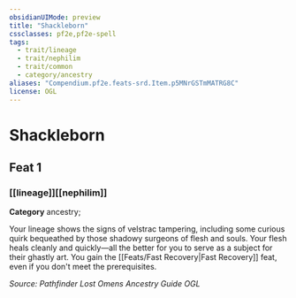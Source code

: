 ```yaml
---
obsidianUIMode: preview
title: "Shackleborn"
cssclasses: pf2e,pf2e-spell
tags:
  - trait/lineage
  - trait/nephilim
  - trait/common
  - category/ancestry
aliases: "Compendium.pf2e.feats-srd.Item.p5MNrGSTmMATRG8C"
license: OGL
---
```

# Shackleborn
## Feat 1
### [[lineage]][[nephilim]]

**Category** ancestry; 




Your lineage shows the signs of velstrac tampering, including some curious quirk bequeathed by those shadowy surgeons of flesh and souls. Your flesh heals cleanly and quickly—all the better for you to serve as a subject for their ghastly art. You gain the [[Feats/Fast Recovery|Fast Recovery]] feat, even if you don't meet the prerequisites.

*Source: Pathfinder Lost Omens Ancestry Guide*
*OGL*